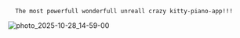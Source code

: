       The most powerfull wonderfull unreall crazy kitty-piano-app!!!  
![photo_2025-10-28_14-59-00](https://github.com/user-attachments/assets/7c188d91-7b8d-4df3-bfe0-cdc53a1f131c)
